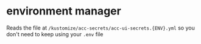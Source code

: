 # environment manager

Reads the file at `/kustomize/acc-secrets/acc-ui-secrets.{ENV}.yml` so you don't need to keep
using your `.env` file
